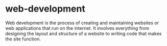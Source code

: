 # web-development
Web development is the process of creating and maintaining websites or web applications that run on the internet. It involves everything from designing the layout and structure of a website to writing code that makes the site function.
